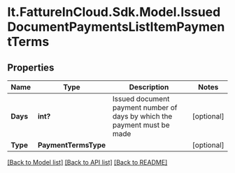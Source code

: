 # It.FattureInCloud.Sdk.Model.IssuedDocumentPaymentsListItemPaymentTerms

## Properties

Name | Type | Description | Notes
------------ | ------------- | ------------- | -------------
**Days** | **int?** | Issued document payment number of days by which the payment must be made | [optional] 
**Type** | **PaymentTermsType** |  | [optional] 

[[Back to Model list]](../README.md#documentation-for-models) [[Back to API list]](../README.md#documentation-for-api-endpoints) [[Back to README]](../README.md)

